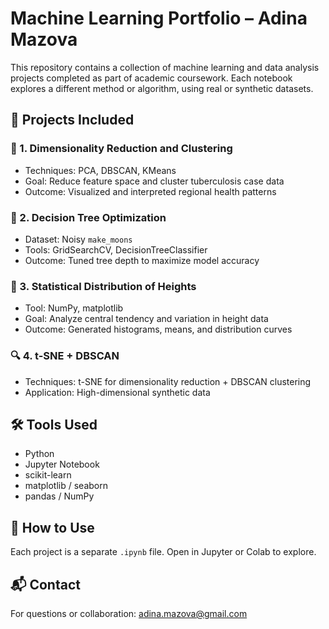 # Machine Learning Portfolio – Adina Mazova

This repository contains a collection of machine learning and data analysis projects completed as part of academic coursework. Each notebook explores a different method or algorithm, using real or synthetic datasets.

## 📂 Projects Included

### 🧪 1. Dimensionality Reduction and Clustering
- Techniques: PCA, DBSCAN, KMeans
- Goal: Reduce feature space and cluster tuberculosis case data
- Outcome: Visualized and interpreted regional health patterns

### 🌙 2. Decision Tree Optimization
- Dataset: Noisy `make_moons`
- Tools: GridSearchCV, DecisionTreeClassifier
- Outcome: Tuned tree depth to maximize model accuracy

### 📏 3. Statistical Distribution of Heights
- Tool: NumPy, matplotlib
- Goal: Analyze central tendency and variation in height data
- Outcome: Generated histograms, means, and distribution curves

### 🔍 4. t-SNE + DBSCAN
- Techniques: t-SNE for dimensionality reduction + DBSCAN clustering
- Application: High-dimensional synthetic data

## 🛠️ Tools Used

- Python
- Jupyter Notebook
- scikit-learn
- matplotlib / seaborn
- pandas / NumPy

## 📎 How to Use

Each project is a separate `.ipynb` file. Open in Jupyter or Colab to explore.

## 📬 Contact

For questions or collaboration: [adina.mazova@gmail.com](mailto:adina.mazova@gmail.com)


